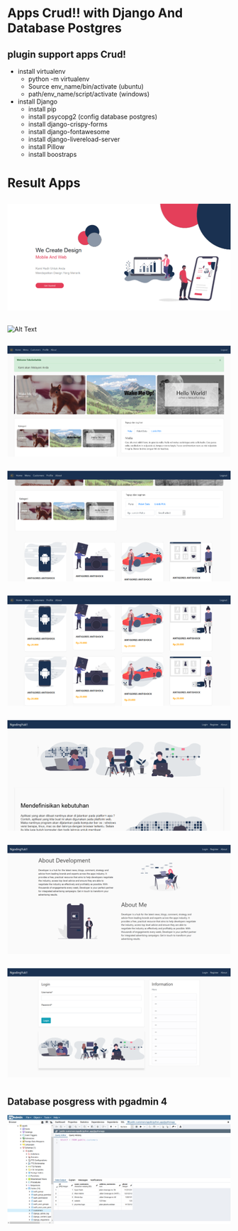 # Apps Crud!! with Django And Database Postgres
## plugin support apps Crud!
* install virtualenv
  * python -m virtualenv <folder>
   * Source env_name/bin/activate (ubuntu)
   * path/env_name/script/activate (windows)
* install Django
  * install pip
  * install psycopg2 (config database postgres)
  * install django-crispy-forms
  * install django-fontawesome
  * install django-livereload-server
  * install Pillow
  * install boostraps

# Result Apps
##
![Alt Text](https://github.com/Ilyasyasin072/apps-crud-django/blob/master/result/New%20Dashboard.png)
##
![Alt Text](https://github.com/Ilyasyasin072/apps-crud-django/blob/master/result/Login%20Version%202.pngg)
## 
![Alt Text](https://github.com/Ilyasyasin072/apps-crud-django/blob/master/result/Screenshot_2020-04-14%20Django%20Apps.png)
##
![Alt Text](https://github.com/Ilyasyasin072/apps-crud-django/blob/master/result/Screenshot_2020-04-14%20Django%20Apps(3).png)
##
![Alt Text](https://github.com/Ilyasyasin072/apps-crud-django/blob/master/result/Screenshot_2020-04-14%20Django%20Apps(4).png)
##
![Alt Text](https://github.com/Ilyasyasin072/apps-crud-django/blob/master/result/Screenshot_2020-04-12%20Django%20Apps.png)
##
![Alt Text](https://github.com/Ilyasyasin072/apps-crud-django/blob/master/result/Screenshot_2020-04-12%20Django%20about.png)
##
![Alt Text](https://github.com/Ilyasyasin072/apps-crud-django/blob/master/result/Screenshot_2020-04-12%20Django%20Apps(1).png)
##
#
## Database posgress with pgadmin 4
![Alt Text](https://github.com/Ilyasyasin072/apps-crud-django/blob/master/result/Screenshot_2020-04-12%20pgAdmin%204.png)

